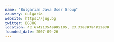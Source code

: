 ```yaml
---
name: "Bulgarian Java User Group"
country: Bulgaria
website: https://jug.bg
twitter: BGJUG
location: 42.674213540995105, 23.33039794813039
founded_date: 2007-09-26
---
```

